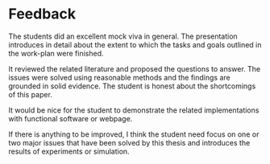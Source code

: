 # Feedback

The students did an excellent mock viva in general. The presentation introduces in detail about the extent to which the tasks and goals outlined in the work-plan were finished.

It reviewed the related literature and proposed the questions to answer. The issues were solved using reasonable methods and the findings are grounded in solid evidence. The student is honest about the shortcomings of this paper.

It would be nice for the student to demonstrate the related implementations with functional software or webpage.

If there is anything to be improved, I think the student need focus on one or two major issues that have been solved by this thesis and introduces the results of experiments or simulation.
